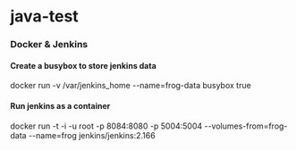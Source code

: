 # java-test


### Docker & Jenkins
#### Create a busybox to store jenkins data
docker run -v /var/jenkins_home --name=frog-data busybox true
#### Run jenkins as a container
docker run -t -i -u root -p 8084:8080 -p 5004:5004 --volumes-from=frog-data --name=frog jenkins/jenkins:2.166